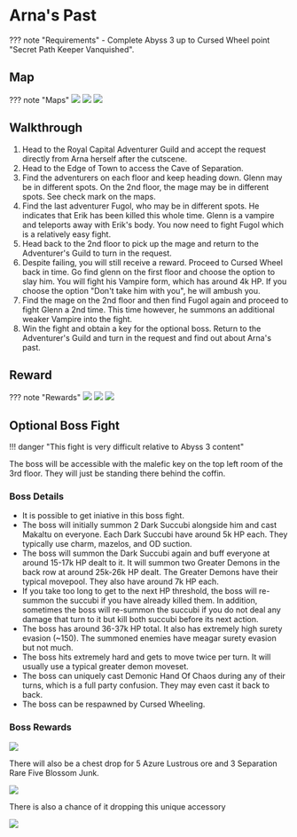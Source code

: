 # Arna's Past

??? note "Requirements"
    - Complete Abyss 3 up to Cursed Wheel point "Secret Path Keeper Vanquished".

## Map

??? note "Maps"
    ![](./img/cave-of-separation-b1f.jpg)
    ![](./img/cave-of-separation-b2f.jpg)
    ![](./img/cave-of-separation-b3f.jpg)

## Walkthrough

1. Head to the Royal Capital Adventurer Guild and accept the request directly from Arna herself after the cutscene.
2. Head to the Edge of Town to access the Cave of Separation.
3. Find the adventurers on each floor and keep heading down. Glenn may be in different spots. On the 2nd floor, the mage may be in different spots. See check mark on the maps.
4. Find the last adventurer Fugol, who may be in different spots. He indicates that Erik has been killed this whole time. Glenn is a vampire and teleports away with Erik's body. You now need to fight Fugol which is a relatively easy fight.
5. Head back to the 2nd floor to pick up the mage and return to the Adventurer's Guild to turn in the request.
6. Despite failing, you will still receive a reward. Proceed to Cursed Wheel back in time. Go find glenn on the first floor and choose the option to slay him. You will fight his Vampire form, which has around 4k HP. If you choose the option "Don't take him with you", he will ambush you.
7. Find the mage on the 2nd floor and then find Fugol again and proceed to fight Glenn a 2nd time. This time however, he summons an additional weaker Vampire into the fight.
8. Win the fight and obtain a key for the optional boss. Return to the Adventurer's Guild and turn in the request and find out about Arna's past.

## Reward

??? note "Rewards"
    ![](./img/arna-cave-reward.png)
    ![](./img/arna-knowledge.png)
    ![](./img/malefic-key.png)

## Optional Boss Fight

!!! danger "This fight is very difficult relative to Abyss 3 content"

The boss will be accessible with the malefic key on the top left room of the 3rd floor. They will just be standing there behind the coffin.

### Boss Details
- It is possible to get iniative in this boss fight.
- The boss will initially summon 2 Dark Succubi alongside him and cast Makaltu on everyone. Each Dark Succubi have around 5k HP each. They typically use charm, mazelos, and OD suction.
- The boss will summon the Dark Succubi again and buff everyone at around 15-17k HP dealt to it. It will summon two Greater Demons in the back row at around 25k-26k HP dealt. The Greater Demons have their typical movepool. They also have around 7k HP each.
- If you take too long to get to the next HP threshold, the boss will re-summon the succubi if you have already killed them. In addition, sometimes the boss will re-summon the succubi if you do not deal any damage that turn to it but kill both succubi before its next action.
- The boss has around 36-37k HP total. It also has extremely high surety evasion (~150). The summoned enemies have meagar surety evasion but not much.
- The boss hits extremely hard and gets to move twice per turn. It will usually use a typical greater demon moveset.
- The boss can uniquely cast Demonic Hand Of Chaos during any of their turns, which is a full party confusion. They may even cast it back to back.
- The boss can be respawned by Cursed Wheeling. 

### Boss Rewards

![](./img/greater-demon-achievement.png)

There will also be a chest drop for 5 Azure Lustrous ore and 3 Separation Rare Five Blossom Junk.

![](./img/arna-cave-rare-junk.png)

There is also a chance of it dropping this unique accessory

![](./img/bracelet-of-sealed-battle.png)
